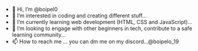 - 👋 Hi, I’m @boipel0
- 👀 I’m interested in coding and creating different stuff...
- 🌱 I’m currently learning web development (HTML, CSS and JavaScript)...
- 💞️ I’m looking to engage with other beginners in tech, contribute to a safe learning community...
- 📫 How to reach me ... you can dm me on my discord...@boipelo_19

<!---
boipel0/boipel0 is a ✨ special ✨ repository because its `README.md` (this file) appears on your GitHub profile.
You can click the Preview link to take a look at your changes.
--->
